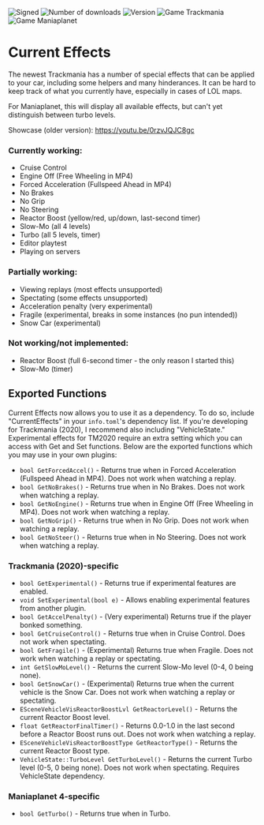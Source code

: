 ![Signed](https://img.shields.io/badge/Signed-Yes-green)
![Number of downloads](https://img.shields.io/badge/dynamic/json?query=downloads&url=https%3A%2F%2Fopenplanet.dev%2Fapi%2Fplugin%2F382&label=Downloads&color=purple)
![Version](https://img.shields.io/badge/dynamic/json?query=version&url=https%3A%2F%2Fopenplanet.dev%2Fapi%2Fplugin%2F382&label=Version&color=red)
![Game Trackmania](https://img.shields.io/badge/Game-Trackmania-blue)
![Game Maniaplanet](https://img.shields.io/badge/Game-Maniaplanet_4-blue)
# Current Effects
The newest Trackmania has a number of special effects that can be applied to your car, including some helpers and many hinderances. It can be hard to keep track of what you currently have, especially in cases of LOL maps.

For Maniaplanet, this will display all available effects, but can't yet distinguish between turbo levels.

Showcase (older version): https://youtu.be/0rzvJQJC8gc

### Currently working:
- Cruise Control
- Engine Off (Free Wheeling in MP4)
- Forced Acceleration (Fullspeed Ahead in MP4)
- No Brakes
- No Grip
- No Steering
- Reactor Boost (yellow/red, up/down, last-second timer)
- Slow-Mo (all 4 levels)
- Turbo (all 5 levels, timer)
- Editor playtest
- Playing on servers

### Partially working:
- Viewing replays (most effects unsupported)
- Spectating (some effects unsupported)
- Acceleration penalty (very experimental)
- Fragile (experimental, breaks in some instances (no pun intended))
- Snow Car (experimental)

### Not working/not implemented:
- Reactor Boost (full 6-second timer - the only reason I started this)
- Slow-Mo (timer)

## Exported Functions
Current Effects now allows you to use it as a dependency. To do so, include "CurrentEffects" in your `info.toml`'s dependency list. If you're developing for Trackmania (2020), I recommend also including "VehicleState." Experimental effects for TM2020 require an extra setting which you can access with Get and Set functions. Below are the exported functions which you may use in your own plugins:

- `bool GetForcedAccel()` - Returns true when in Forced Acceleration (Fullspeed Ahead in MP4). Does not work when watching a replay.
- `bool GetNoBrakes()` - Returns true when in No Brakes. Does not work when watching a replay.
- `bool GetNoEngine()` - Returns true when in Engine Off (Free Wheeling in MP4). Does not work when watching a replay.
- `bool GetNoGrip()` - Returns true when in No Grip. Does not work when watching a replay.
- `bool GetNoSteer()` - Returns true when in No Steering. Does not work when watching a replay.

### Trackmania (2020)-specific
- `bool GetExperimental()` - Returns true if experimental features are enabled.
- `void SetExperimental(bool e)` - Allows enabling experimental features from another plugin.
- `bool GetAccelPenalty()` - (Very experimental) Returns true if the player bonked something.
- `bool GetCruiseControl()` - Returns true when in Cruise Control. Does not work when spectating.
- `bool GetFragile()` - (Experimental) Returns true when Fragile. Does not work when watching a replay or spectating.
- `int GetSlowMoLevel()` - Returns the current Slow-Mo level (0-4, 0 being none).
- `bool GetSnowCar()` - (Experimental) Returns true when the current vehicle is the Snow Car. Does not work when watching a replay or spectating.
- `ESceneVehicleVisReactorBoostLvl GetReactorLevel()` - Returns the current Reactor Boost level.
- `float GetReactorFinalTimer()` - Returns 0.0-1.0 in the last second before a Reactor Boost runs out. Does not work when watching a replay.
- `ESceneVehicleVisReactorBoostType GetReactorType()` - Returns the current Reactor Boost type.
- `VehicleState::TurboLevel GetTurboLevel()` - Returns the current Turbo level (0-5, 0 being none). Does not work when spectating. Requires VehicleState dependency.

### Maniaplanet 4-specific
- `bool GetTurbo()` - Returns true when in Turbo.